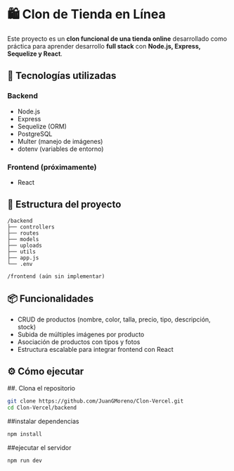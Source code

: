 # 🛍️ Clon de Tienda en Línea

Este proyecto es un **clon funcional de una tienda online** desarrollado como práctica para aprender desarrollo **full stack** con **Node.js, Express, Sequelize y React**.

## 🚀 Tecnologías utilizadas

### Backend
- Node.js
- Express
- Sequelize (ORM)
- PostgreSQL
- Multer (manejo de imágenes)
- dotenv (variables de entorno)

### Frontend (próximamente)
- React

## 📁 Estructura del proyecto
```
/backend
├── controllers
├── routes
├── models
├── uploads         
├── utils           
├── app.js
└── .env

/frontend (aún sin implementar)
```

## 📦 Funcionalidades

- CRUD de productos (nombre, color, talla, precio, tipo, descripción, stock)
- Subida de múltiples imágenes por producto
- Asociación de productos con tipos y fotos
- Estructura escalable para integrar frontend con React

## ⚙️ Cómo ejecutar

##. Clona el repositorio

```bash
git clone https://github.com/JuanGMoreno/Clon-Vercel.git
cd Clon-Vercel/backend
```

##instalar dependencias
```bash
npm install 
```
##ejecutar el servidor
```bash
npm run dev
```
